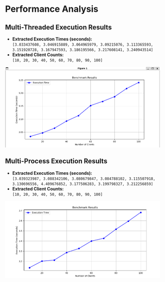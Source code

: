 # Performance Analysis

## Multi-Threaded Execution Results

- **Extracted Execution Times (seconds):**  
  `[3.033437608, 3.046915889, 3.064965979, 3.09215076, 3.113365593, 3.151920728, 3.167947593, 3.186195566, 3.217608141, 3.240943514]`
- **Extracted Client Counts:**  
  `[10, 20, 30, 40, 50, 60, 70, 80, 90, 100]`

![Multi-Threaded Execution](multi_thread.png)

## Multi-Process Execution Results

- **Extracted Execution Times (seconds):**  
  `[3.039323987, 3.088342106, 3.080679847, 3.084788102, 3.115507918, 3.130696556, 4.409676852, 3.177506283, 3.199798327, 3.212256859]`
- **Extracted Client Counts:**  
  `[10, 20, 30, 40, 50, 60, 70, 80, 90, 100]`

![Multi-Process Execution](multi_process.png)

